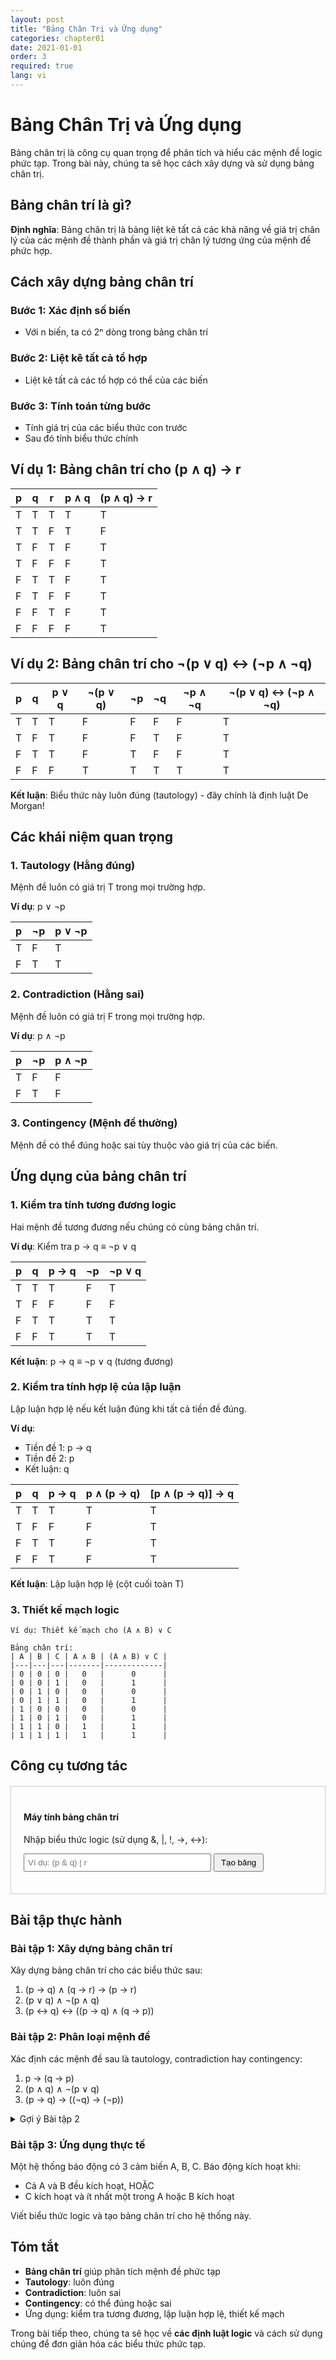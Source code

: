 ```yaml
---
layout: post
title: "Bảng Chân Trị và Ứng dụng"
categories: chapter01
date: 2021-01-01
order: 3
required: true
lang: vi
---
```


# Bảng Chân Trị và Ứng dụng

Bảng chân trị là công cụ quan trọng để phân tích và hiểu các mệnh đề logic phức tạp. Trong bài này, chúng ta sẽ học cách xây dựng và sử dụng bảng chân trị.

## Bảng chân trí là gì?

**Định nghĩa**: Bảng chân trị là bảng liệt kê tất cả các khả năng về giá trị chân lý của các mệnh đề thành phần và giá trị chân lý tương ứng của mệnh đề phức hợp.

## Cách xây dựng bảng chân trí

### Bước 1: Xác định số biến
- Với n biến, ta có 2ⁿ dòng trong bảng chân trí

### Bước 2: Liệt kê tất cả tổ hợp
- Liệt kê tất cả các tổ hợp có thể của các biến

### Bước 3: Tính toán từng bước
- Tính giá trị của các biểu thức con trước
- Sau đó tính biểu thức chính

## Ví dụ 1: Bảng chân trí cho (p ∧ q) → r

| p | q | r | p ∧ q | (p ∧ q) → r |
|---|---|---|-------|-------------|
| T | T | T |   T   |      T      |
| T | T | F |   T   |      F      |
| T | F | T |   F   |      T      |
| T | F | F |   F   |      T      |
| F | T | T |   F   |      T      |
| F | T | F |   F   |      T      |
| F | F | T |   F   |      T      |
| F | F | F |   F   |      T      |

## Ví dụ 2: Bảng chân trí cho ¬(p ∨ q) ↔ (¬p ∧ ¬q)

| p | q | p ∨ q | ¬(p ∨ q) | ¬p | ¬q | ¬p ∧ ¬q | ¬(p ∨ q) ↔ (¬p ∧ ¬q) |
|---|---|-------|----------|----|----|---------|----------------------|
| T | T |   T   |    F     | F  | F  |    F    |          T           |
| T | F |   T   |    F     | F  | T  |    F    |          T           |
| F | T |   T   |    F     | T  | F  |    F    |          T           |
| F | F |   F   |    T     | T  | T  |    T    |          T           |

**Kết luận**: Biểu thức này luôn đúng (tautology) - đây chính là định luật De Morgan!

## Các khái niệm quan trọng

### 1. Tautology (Hằng đúng)
Mệnh đề luôn có giá trị T trong mọi trường hợp.

**Ví dụ**: p ∨ ¬p

| p | ¬p | p ∨ ¬p |
|---|----|----|
| T | F  | T  |
| F | T  | T  |

### 2. Contradiction (Hằng sai)
Mệnh đề luôn có giá trị F trong mọi trường hợp.

**Ví dụ**: p ∧ ¬p

| p | ¬p | p ∧ ¬p |
|---|----|----|
| T | F  | F  |
| F | T  | F  |

### 3. Contingency (Mệnh đề thường)
Mệnh đề có thể đúng hoặc sai tùy thuộc vào giá trị của các biến.

## Ứng dụng của bảng chân trí

### 1. Kiểm tra tính tương đương logic
Hai mệnh đề tương đương nếu chúng có cùng bảng chân trí.

**Ví dụ**: Kiểm tra p → q ≡ ¬p ∨ q

| p | q | p → q | ¬p | ¬p ∨ q |
|---|---|-------|----|----|
| T | T |   T   | F  | T  |
| T | F |   F   | F  | F  |
| F | T |   T   | T  | T  |
| F | F |   T   | T  | T  |

**Kết luận**: p → q ≡ ¬p ∨ q (tương đương)

### 2. Kiểm tra tính hợp lệ của lập luận
Lập luận hợp lệ nếu kết luận đúng khi tất cả tiền đề đúng.

**Ví dụ**: 
- Tiền đề 1: p → q
- Tiền đề 2: p
- Kết luận: q

| p | q | p → q | p ∧ (p → q) | [p ∧ (p → q)] → q |
|---|---|-------|-------------|-------------------|
| T | T |   T   |      T      |         T         |
| T | F |   F   |      F      |         T         |
| F | T |   T   |      F      |         T         |
| F | F |   T   |      F      |         T         |

**Kết luận**: Lập luận hợp lệ (cột cuối toàn T)

### 3. Thiết kế mạch logic

```
Ví dụ: Thiết kế mạch cho (A ∧ B) ∨ C

Bảng chân trí:
| A | B | C | A ∧ B | (A ∧ B) ∨ C |
|---|---|---|-------|-------------|
| 0 | 0 | 0 |   0   |      0      |
| 0 | 0 | 1 |   0   |      1      |
| 0 | 1 | 0 |   0   |      0      |
| 0 | 1 | 1 |   0   |      1      |
| 1 | 0 | 0 |   0   |      0      |
| 1 | 0 | 1 |   0   |      1      |
| 1 | 1 | 0 |   1   |      1      |
| 1 | 1 | 1 |   1   |      1      |
```

## Công cụ tương tác

<div id="truth-table-calculator" style="border: 1px solid #ccc; padding: 20px; margin: 20px 0;">
    <h4>Máy tính bảng chân trí</h4>
    <p>Nhập biểu thức logic (sử dụng &, |, !, ->, <->):</p>
    <input type="text" id="logic-expression" placeholder="Ví dụ: (p & q) | r" style="width: 300px; padding: 5px;">
    <button onclick="generateTruthTable()" style="padding: 5px 10px;">Tạo bảng</button>
    <div id="truth-table-result" style="margin-top: 15px;"></div>
</div>

<script>
function generateTruthTable() {
    const expression = document.getElementById('logic-expression').value;
    const resultDiv = document.getElementById('truth-table-result');
    
    if (!expression) {
        resultDiv.innerHTML = '<p style="color: red;">Vui lòng nhập biểu thức!</p>';
        return;
    }
    
    // Đây là ví dụ đơn giản - trong thực tế cần parser phức tạp hơn
    resultDiv.innerHTML = `
        <p><strong>Biểu thức:</strong> ${expression}</p>
        <p><em>Chức năng này đang được phát triển...</em></p>
        <p>Hãy thử tự tạo bảng chân trí theo các bước đã học!</p>
    `;
}
</script>

## Bài tập thực hành

### Bài tập 1: Xây dựng bảng chân trí
Xây dựng bảng chân trí cho các biểu thức sau:
1. (p → q) ∧ (q → r) → (p → r)
2. (p ∨ q) ∧ ¬(p ∧ q)
3. (p ↔ q) ↔ ((p → q) ∧ (q → p))

### Bài tập 2: Phân loại mệnh đề
Xác định các mệnh đề sau là tautology, contradiction hay contingency:
1. p → (q → p)
2. (p ∧ q) ∧ ¬(p ∨ q)
3. (p → q) → ((¬q) → (¬p))

<details>
<summary>Gợi ý Bài tập 2</summary>

1. **Tautology** - Luôn đúng
2. **Contradiction** - Luôn sai  
3. **Tautology** - Đây là định luật contrapositive

</details>

### Bài tập 3: Ứng dụng thực tế
Một hệ thống báo động có 3 cảm biến A, B, C. Báo động kích hoạt khi:
- Cả A và B đều kích hoạt, HOẶC
- C kích hoạt và ít nhất một trong A hoặc B kích hoạt

Viết biểu thức logic và tạo bảng chân trí cho hệ thống này.

## Tóm tắt

- **Bảng chân trí** giúp phân tích mệnh đề phức tạp
- **Tautology**: luôn đúng
- **Contradiction**: luôn sai
- **Contingency**: có thể đúng hoặc sai
- Ứng dụng: kiểm tra tương đương, lập luận hợp lệ, thiết kế mạch

Trong bài tiếp theo, chúng ta sẽ học về **các định luật logic** và cách sử dụng chúng để đơn giản hóa các biểu thức phức tạp.

